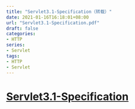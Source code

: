 ```yaml
---
title: "Servlet3.1-Specification（转载）"
date: 2021-01-16T16:18:01+08:00
url: "Servlet3.1-Specification.pdf"
draft: false
categories: 
- HTTP
series:
- Servlet
tags:
- HTTP
- Servlet
---
```


# [Servlet3.1-Specification](http://zhanjindong.com/assets/pdf/Servlet3.1-Specification.pdf)